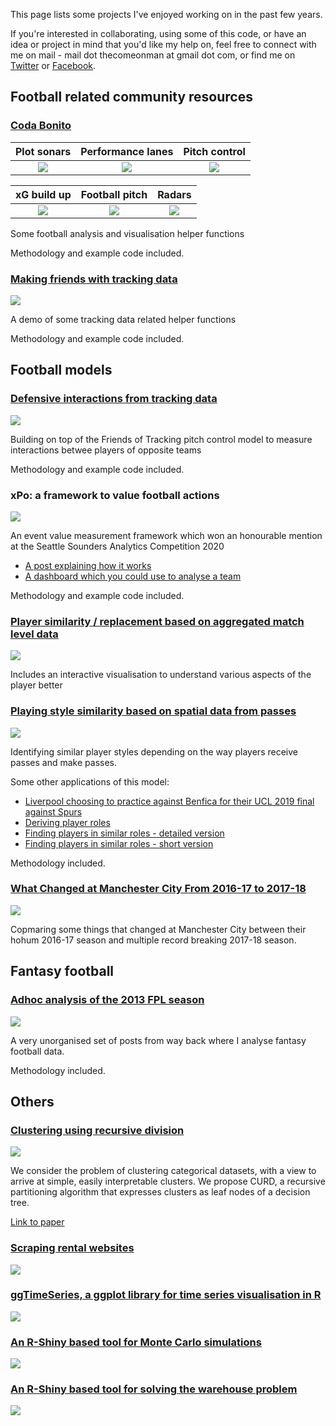 This page lists some projects I've enjoyed working on in the past few years.

If you're interested in collaborating, using some of this code, or have an idea or project in mind that you'd like my help on, feel free to connect with me on mail - mail dot thecomeonman at gmail dot com, or find me on [Twitter](twitter.com/thecomeonman) or [Facebook](facebook.com/thecomeonman).

## Football related community resources

### [Coda Bonito](https://github.com/thecomeonman/CodaBonito)

Plot sonars  | Performance lanes | Pitch control
:----------: | :---------------: | :-----------:
![](https://raw.githubusercontent.com/thecomeonman/CodaBonito/master/README_files/figure-markdown_strict/fPlotSonar-1.png) | ![](https://raw.githubusercontent.com/thecomeonman/CodaBonito/master/README_files/figure-markdown_strict/fStripChart-1.png) | ![](https://raw.githubusercontent.com/thecomeonman/CodaBonito/master/README_files/figure-markdown_strict/fPlotPitchControl-1.png)

xG build up | Football pitch | Radars 
:---------: | :------------: | :----: 
![](https://raw.githubusercontent.com/thecomeonman/CodaBonito/master/README_files/figure-markdown_strict/fXgBuildUpComparison-1.png) | ![](https://raw.githubusercontent.com/thecomeonman/CodaBonito/master/README_files/figure-markdown_strict/theme_pitch-1.png) | ![](https://raw.githubusercontent.com/thecomeonman/CodaBonito/master/README_files/figure-markdown_strict/fRadarPercentileChart-1.png)

Some football analysis and visualisation helper functions

Methodology and example code included.

### [Making friends with tracking data](https://github.com/thecomeonman/MakingFriendsWithTrackingData)

![](https://raw.githubusercontent.com/thecomeonman/MakingFriendsWithTrackingData/master/README_files/figure-markdown_strict/VoronoiAnnotated.gif)

A demo of some tracking data related helper functions

Methodology and example code included.

## Football models

### [Defensive interactions from tracking data](https://thecomeonman.github.io/DefensiveInteractionsFromTrackingData/)

![](https://github.com/thecomeonman/DefensiveInteractionsFromTrackingData/blob/master/index_files/figure-html/Heatmaps-1.png?raw=true)


Building on top of the Friends of Tracking pitch control model to measure interactions betwee players of opposite teams

Methodology and example code included.


### xPo: a framework to value football actions

![](./xPo.gif)

An event value measurement framework which won an honourable mention at the Seattle Sounders Analytics Competition 2020

- [A post explaining how it works](https://thecomeonman.github.io/xPo)
- [A dashboard which you could use to analyse a team](https://thecomeonman.github.io/xPoDashboard)

Methodology and example code included.


### [Player similarity / replacement based on aggregated match level data](https://thecomeonman.github.io/PlayerSimilarityFromAggregatedData)

![](./PlayerSimilarityFromAggregatedData.gif)

Includes an interactive visualisation to understand various aspects of the player better


### [Playing style similarity based on spatial data from passes](https://thecomeonman.github.io/SpatialSimilaritiesBetweenPlayers)

![](./SpatialSimilarity.png)

Identifying similar player styles depending on the way players receive passes and make passes.

Some other applications of this model:

- [Liverpool choosing to practice against Benfica for their UCL 2019 final against Spurs](https://thecomeonman.github.io/SpursBenficaSimilarityByLiverpool)
- [Deriving player roles](https://thecomeonman.github.io/SpatialSimilaritiesBetweenPlayers/PlayerRoles)
- [Finding players in similar roles - detailed version](https://thecomeonman.github.io/SpatialSimilaritiesBetweenPlayers/SimilarPlayers.html)
- [Finding players in similar roles - short version](https://thecomeonman.github.io/SpatialSimilaritiesBetweenPlayers/TeamHighLevel201819/ManCity.html)

Methodology included.

### [What Changed at Manchester City From 2016-17 to 2017-18](https://thecomeonman.github.io/MCI-2016-17-To-2017-18)

![](https://raw.githubusercontent.com/thecomeonman/MCI-2016-17-to-2017-18/master/Assists/Assists_files/Assists_22_0.png)

Copmaring some things that changed at Manchester City between their hohum 2016-17 season and multiple record breaking 2017-18 season.
## Fantasy football 

### [Adhoc analysis of the 2013 FPL season](https://github.com/thecomeonman/FPL)

![](https://2.bp.blogspot.com/-fC4ebKQLRps/U-MIhGT9dtI/AAAAAAAACG0/mpmWXxNrzso/s1600/PriceChanges.png)

A very unorganised set of posts from way back where I analyse fantasy football data.

Methodology included.

## Others

### [Clustering using recursive division](https://github.com/thecomeonman/CURD)

![](https://raw.githubusercontent.com/thecomeonman/CURD/master/CURD_files/figure-markdown_strict/ResultsExploration00-1.png)

We consider the problem of clustering categorical datasets, with a view to arrive at simple, easily interpretable clusters. We propose CURD, a recursive partitioning algorithm that expresses clusters as leaf nodes of a decision tree. 

[Link to paper](https://www.researchgate.net/publication/338004913_CURD_A_recursive_partitioning_algorithm_for_clustering_categorical_datasets)

### [Scraping rental websites](https://github.com/thecomeonman/HouseLeadsAutomation)

![](https://raw.githubusercontent.com/thecomeonman/HouseLeadsAutomation/master/Screenshots/SheetExample.png)

### [ggTimeSeries, a ggplot library for time series visualisation in R](https://github.com/AtherEnergy/ggTimeSeries)

![](https://raw.githubusercontent.com/JesseVent/ggTimeSeries/581fa14a6bbf71dd1c30190244ffdce9646900e1/README_files/figure-markdown_strict/calendar_heatmap-1.png)

### [An R-Shiny based tool for Monte Carlo simulations](https://github.com/AtherEnergy/Rhyhorn) 
![](https://raw.githubusercontent.com/AtherEnergy/Rhyhorn/master/Screenshots/060_Output_Variables.png)

### [An R-Shiny based tool for solving the warehouse problem](https://github.com/AtherEnergy/Pikachu) 
![](https://raw.githubusercontent.com/AtherEnergy/Pikachu/master/Screenshots/Visualisation2.png)